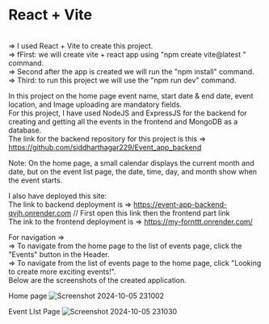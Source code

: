 # React + Vite
<br>
=> I used React + Vite to create this project.
<br>
=> fFirst:   we will create vite + react app using "npm create vite@latest <project_name>"  command.
  <br>
=> Second after the app is created we will run the "npm install" command.
    <br>
=> Third: to run this project we will use the "npm run dev" command.
  <br>

In this project on the home page event name, start date & end date, event location, and Image uploading are mandatory fields.
  <br>
For this project, I have used NodeJS and ExpressJS for the backend for creating and getting all the events in the frontend and MongoDB as a database.
  <br>
The link for the backend repository for this project is this =>   https://github.com/siddharthagar229/Event_app_backend
  <br>



  Note: On the home page, a small calendar displays the current month and date, but on the event list page, the date, time, day, and month show when the event starts.
  <br>

I also have deployed this site:
<br>
The link to backend deployment is =>   https://event-app-backend-qvjh.onrender.com                    // First open this link then the frontend part link
<br>
The ink to the frontend deployment is =>   https://my-fornttt.onrender.com/
<br>

For navigation =>
<br>
=> To navigate from the home page to the list of events page, click the "Events" button in the Header.
<br>
=> To navigate from the list of events page to the home page, click "Looking to create more exciting events!".
<br>
Below are the screenshots of the created application.
<br>
  
Home page
![Screenshot 2024-10-05 231002](https://github.com/user-attachments/assets/2732e22d-a639-47d4-85cf-2c7d9c783413)



Event LIst Page
![Screenshot 2024-10-05 231030](https://github.com/user-attachments/assets/df33a7be-bc6a-452a-ade5-01c5e56af194)
